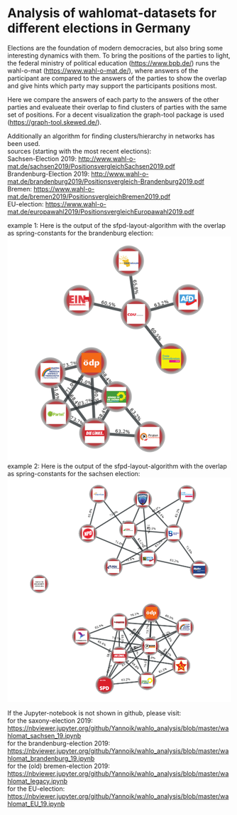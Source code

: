 # Analysis of wahlomat-datasets for different elections in Germany

Elections are the foundation of modern democracies, but also bring some interesting dynamics with them. 
To bring the positions of the parties to light, the federal ministry of political education (https://www.bpb.de/) runs the wahl-o-mat (https://www.wahl-o-mat.de/), where answers of the participant are compared to the answers of the parties to show the overlap and give hints which party may support the participants positions most.

Here we compare the answers of each party to the answers of the other parties and evalueate their overlap to find clusters of parties with the same set of positions. 
For a decent visualization the graph-tool package is used (https://graph-tool.skewed.de/).

 
Additionally an algorithm for finding clusters/hierarchy in networks has been used.  
sources (starting with the most recent elections):   
Sachsen-Election 2019: http://www.wahl-o-mat.de/sachsen2019/PositionsvergleichSachsen2019.pdf  
Brandenburg-Election 2019: http://www.wahl-o-mat.de/brandenburg2019/Positionsvergleich-Brandenburg2019.pdf  
Bremen: https://www.wahl-o-mat.de/bremen2019/PositionsvergleichBremen2019.pdf  
EU-election: https://www.wahl-o-mat.de/europawahl2019/PositionsvergleichEuropawahl2019.pdf    

example 1: Here is the output of the sfpd-layout-algorithm with the overlap as spring-constants for the brandenburg election:  
![](brandenburg_network.png)  
example 2: Here is the output of the sfpd-layout-algorithm with the overlap as spring-constants for the sachsen election:  
![](sachsen_network.png)  



If the Jupyter-notebook is not shown in github, please visit:   
for the saxony-election 2019:  
https://nbviewer.jupyter.org/github/Yannoik/wahlo_analysis/blob/master/wahlomat_sachsen_19.ipynb    
for the brandenburg-election 2019:  
https://nbviewer.jupyter.org/github/Yannoik/wahlo_analysis/blob/master/wahlomat_brandenburg_19.ipynb   
for the (old) bremen-election 2019:  
https://nbviewer.jupyter.org/github/Yannoik/wahlo_analysis/blob/master/wahlomat_legacy.ipynb   
for the EU-election:  
https://nbviewer.jupyter.org/github/Yannoik/wahlo_analysis/blob/master/wahlomat_EU_19.ipynb  
